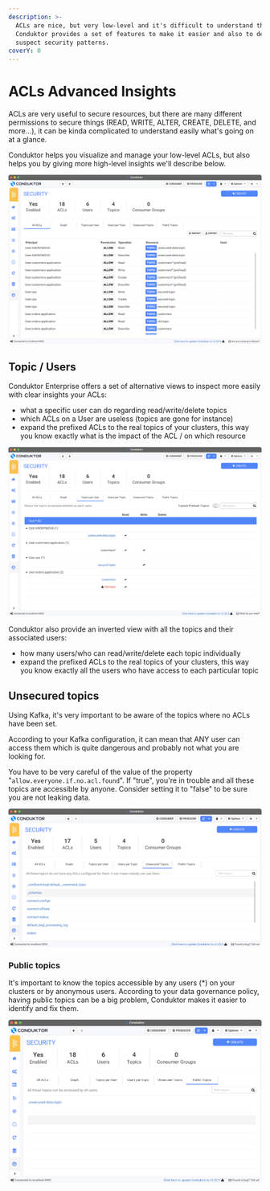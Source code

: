 ```yaml
---
description: >-
  ACLs are nice, but very low-level and it's difficult to understand them.
  Conduktor provides a set of features to make it easier and also to detect any
  suspect security patterns.
coverY: 0
---
```


# ACLs Advanced Insights

ACLs are very useful to secure resources, but there are many different permissions to secure things (READ, WRITE, ALTER, CREATE, DELETE, and more…), it can be kinda complicated to understand easily what's going on at a glance.

Conduktor helps you visualize and manage your low-level ACLs, but also helps you by giving more high-level insights we'll describe below.

![Low-level ACLs, difficult to interpret](<../assets/Screenshot 2022-02-20 at 20.39.06.png>)

## Topic / Users

Conduktor Enterprise offers a set of alternative views to inspect more easily with clear insights your ACLs:

- what a specific user can do regarding read/write/delete topics
- which ACLs on a User are useless (topics are gone for instance)
- expand the prefixed ACLs to the real topics of your clusters, this way you know exactly what is the impact of the ACL / on which resource

![](<../assets/Screenshot 2022-02-20 at 20.51.50.png>)

Conduktor also provide an inverted view with all the topics and their associated users:

- how many users/who can read/write/delete each topic individually
- expand the prefixed ACLs to the real topics of your clusters, this way you know exactly all the users who have access to each particular topic

## Unsecured topics

Using Kafka, it's very important to be aware of the topics where no ACLs have been set.

According to your Kafka configuration, it can mean that ANY user can access them which is quite dangerous and probably not what you are looking for.

You have to be very careful of the value of the property "`allow.everyone.if.no.acl.found`". If "true", you're in trouble and all these topics are accessible by anyone. Consider setting it to "false" to be sure you are not leaking data.

![](<../assets/Screenshot 2022-02-20 at 21.20.21.png>)

### Public topics

It's important to know the topics accessible by any users (\*) on your clusters or by anonymous users. According to your data governance policy, having public topics can be a big problem, Conduktor makes it easier to identify and fix them.

![](<../assets/Screenshot 2022-02-20 at 21.05.40.png>)
